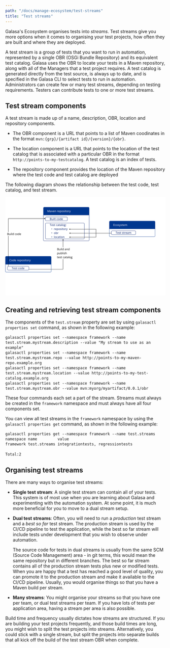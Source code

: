 ```yaml
---
path: "/docs/manage-ecosystem/test-streams"
title: "Test streams"
---
```


Galasa's Ecosystem organises tests into _streams_. Test streams give you more options when it comes to organising your test projects, how often they are built and where they are deployed.

A test stream is a group of tests that you want to run in automation, represented by a single OBR (OSGi Bundle Repository) and its equivalent test catalog. Galasa uses the OBR to locate your tests in a Maven repository, along with all of the Managers that a test project requires. A test catalog is generated directly from the test source, is always up to date, and is specified in the Galasa CLI to select tests to run in automation. Administrators can create few or many test streams, depending on testing requirements. Testers can contribute tests to one or more test streams.

## Test stream components

A test stream is made up of a name, description, OBR, location and repository components. 

- The OBR component is a URL that points to a list of Maven coodinates in the format `mvn:{grp}/{artifact id}/{version}/{obr}`. 
- The location component is a URL that points to the location of the test catalog that is associated with a particular OBR in the format `http://points-to-my-testcatalog`. A test catalog is an index of tests.  

- The repository component provides the location of the Maven repository where the test code and test catalog are deployed

The following diagram shows the relationship between the test code, test catalog, and test stream.

![test stream architecture:](test-streams-architecture.svg)


## Creating and retrieving test stream components

The components of the `test.stream` property are set by using `galasactl properties set` command, as shown in the following example:

```
galasactl properties set --namespace framework --name test.stream.mystream.description --value "My stream to use as an example"
galasactl properties set --namespace framework --name test.stream.mystream.repo --value http://points-to-my-maven-repo.example.org
galasactl properties set --namespace framework --name test.stream.mystream.location --value http://points-to-my-test-catalog.example.org
galasactl properties set --namespace framework --name test.stream.mystream.obr --value mvn:myorg/myartifact/0.0.1/obr
```

These four commands each set a part of the stream. Streams must always be created in the `framework` namespace and must always have all four components set.

You can view all test streams in the `framework` namespace by using the `galasactl properties get` command, as shown in the following example:

```
galasactl properties get --namespace framework --name test.streams 
namespace name         value 
framework test.streams integrationtests, regressiontests 

Total:2
```

## Organising test streams

There are many ways to organise test streams:

- <b>Single test stream</b>: A single test stream can contain all of your tests. This system is of most use when you are learning about Galasa and experimenting with the automation system. At some point, it is much more beneficial for you to move to a dual stream setup.
- <b>Dual test streams</b>: Often, you will need to run a _production_ test stream and a _best so far_ test stream. The production stream is used by the CI/CD pipeline to test the application, while the best so far stream will include tests under development that you wish to observe under automation.

  The source code for tests in dual streams is usually from the same SCM (Source Code Management) area - in git terms, this would mean the same repository but in different branches. The best so far stream contains all of the production stream tests plus new or modified tests. When you are happy that a test has reached a good level of quality, you can promote it to the production stream and make it available to the CI/CD pipeline. Usually, you would organise things so that you have a Maven build per stream.

- <b>Many streams</b>: You might organise your streams so that you have one per team, or dual test streams per team. If you have lots of tests per application area, having a stream per area is also possible.

Build time and frequency usually dictates how streams are structured. If you are building your test projects frequently, and those build times are long, you might wish to split the test projects into streams. Alternatively, you could stick with a single stream, but split the projects into separate builds that all kick off the build of the test stream OBR when complete.

